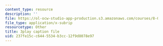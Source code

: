 ```yaml
---
content_type: resource
description: ''
file: https://ol-ocw-studio-app-production.s3.amazonaws.com/courses/8-01sc-classical-mechanics-fall-2016/237fe15cc6445534b3cc12f9d8078e97_lufK0UlJ7aE.vtt
file_type: application/x-subrip
resourcetype: Other
title: 3play caption file
uid: 237fe15c-c644-5534-b3cc-12f9d8078e97
---
```

